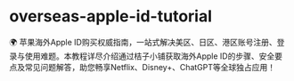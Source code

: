 # overseas-apple-id-tutorial
🌍 苹果海外Apple ID购买权威指南，一站式解决美区、日区、港区账号注册、登录与使用难题。本教程详尽介绍通过桔子小铺获取海外Apple ID的步骤、安全要点及常见问题解答，助您畅享Netflix、Disney+、ChatGPT等全球独占应用！
